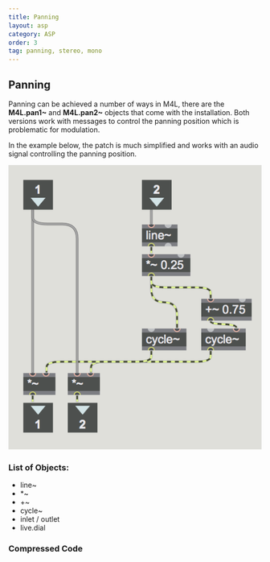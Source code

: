 ```yaml
---
title: Panning
layout: asp
category: ASP
order: 3
tag: panning, stereo, mono
---
```



## Panning

Panning can be achieved a number of ways in M4L, there are the **M4L.pan1~** and **M4L.pan2~** objects that come with the installation. Both versions work with messages to control the panning position which is problematic for modulation.

In the example below, the patch is much simplified and works with an audio signal controlling the panning position.

![MonoPan](/assets/img/panMono.png "CAProTools ION")

### List of Objects:
* line~
* *~
* +~
* cycle~
* inlet / outlet
* live.dial


### Compressed Code
